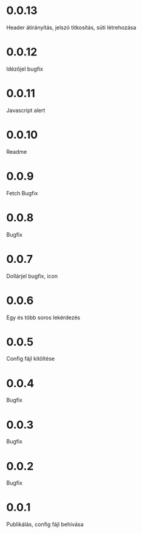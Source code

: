 # 0.0.13

Header átirányítás, jelszó titkosítás, süti létrehozása

# 0.0.12

Idézőjel bugfix

# 0.0.11

Javascript alert

# 0.0.10

Readme

# 0.0.9

Fetch Bugfix

# 0.0.8

Bugfix

# 0.0.7

Dollárjel bugfix, icon

# 0.0.6

Egy és több soros lekérdezés

# 0.0.5

Config fájl kitöltése

# 0.0.4

Bugfix

# 0.0.3

Bugfix

# 0.0.2

Bugfix

# 0.0.1

Publikálás, config fájl behívása